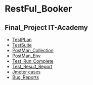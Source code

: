 # RestFul_Booker
## Final_Project IT-Academy


- [TestPLan](https://github.com/MaksimTupitsyn/RestFul_Booker/blob/main/Test%20PLan.txt)
- [TestSuite](http://178.124.206.46:8000/index.php?/suites/view/1316&group_by=cases:section_id&group_order=asc)
- [PostMan_Collection](https://github.com/MaksimTupitsyn/RestFul_Booker/blob/main/Rest_Full_Booker_Accepted.postman_collection.json)
- [PostMan_Env](https://github.com/MaksimTupitsyn/RestFul_Booker/blob/main/Restful_Booker.postman_environment.json)
- [Test_Run_Complete](http://178.124.206.46:8000/index.php?/runs/view/2122&group_by=cases:section_id&group_order=asc)
- [Test_Result_Report]()
- [Jmeter cases](https://github.com/MaksimTupitsyn/RestFul_Booker/blob/main/Jmeter_restful_booker.jmx)
- [Bug_Reports]()
